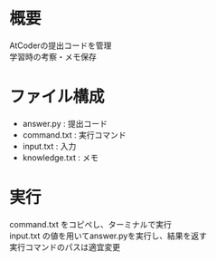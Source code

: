 <h1>概要</h1>
    <p>
        AtCoderの提出コードを管理<br>
        学習時の考察・メモ保存
    </p>

<h1>ファイル構成</h1>
<ul>
    <li>answer.py : 提出コード</li>
    <li>command.txt : 実行コマンド</li>
    <li>input.txt : 入力</li>
    <li>knowledge.txt : メモ</li>
</ul>

<h1>実行</h1>
    <p>
        command.txt をコピペし、ターミナルで実行<br>
        input.txt の値を用いてanswer.pyを実行し、結果を返す<br>
        実行コマンドのパスは適宜変更
    </p>